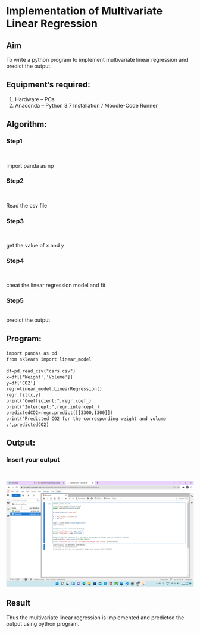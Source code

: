 # Implementation of Multivariate Linear Regression
## Aim
To write a python program to implement multivariate linear regression and predict the output.
## Equipment’s required:
1.	Hardware – PCs
2.	Anaconda – Python 3.7 Installation / Moodle-Code Runner
## Algorithm:
### Step1
<br>

import panda as np

### Step2
<br>

Read the csv file 

### Step3
<br>

get the value of x and y

### Step4
<br>

cheat the linear regression model and fit

### Step5
<br>
predict the output


## Program:
```
import pandas as pd
from sklearn import linear_model

df=pd.read_csv("cars.csv")
x=df[['Weight','Volume']]
y=df['CO2']
regr=linear_model.LinearRegression()
regr.fit(x,y)
print("Coefficient:",regr.coef_)
print("Intercept:",regr.intercept_)
predictedCO2=regr.predict([[3300,1300]])
print("Predicted CO2 for the corresponding weight and volume :",predictedCO2)

```
## Output:

### Insert your output
<br>

![GitHub Logo](/image.png)

## Result
Thus the multivariate linear regression is implemented and predicted the output using python program.